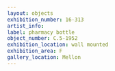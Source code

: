 ```yaml
---
layout: objects
exhibition_number: 16-313
artist_info: 
label: pharmacy bottle
object_number: C.5-1952
exhibition_location: wall mounted
exhibition_area: F
gallery_location: Mellon
---
```

